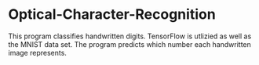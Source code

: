 # Optical-Character-Recognition
This program classifies handwritten digits. TensorFlow is utlizied as well as the
MNIST data set. The program predicts which number each handwritten image represents.
